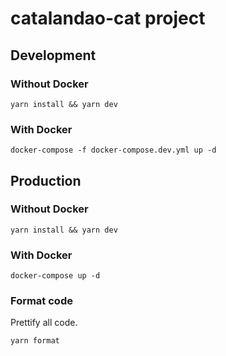 # catalandao-cat project

## Development

### Without Docker
```
yarn install && yarn dev
```

### With Docker
```
docker-compose -f docker-compose.dev.yml up -d
```

## Production

### Without Docker

```
yarn install && yarn dev
```

### With Docker

```
docker-compose up -d
```

### Format code

Prettify all code.

```
yarn format
```
